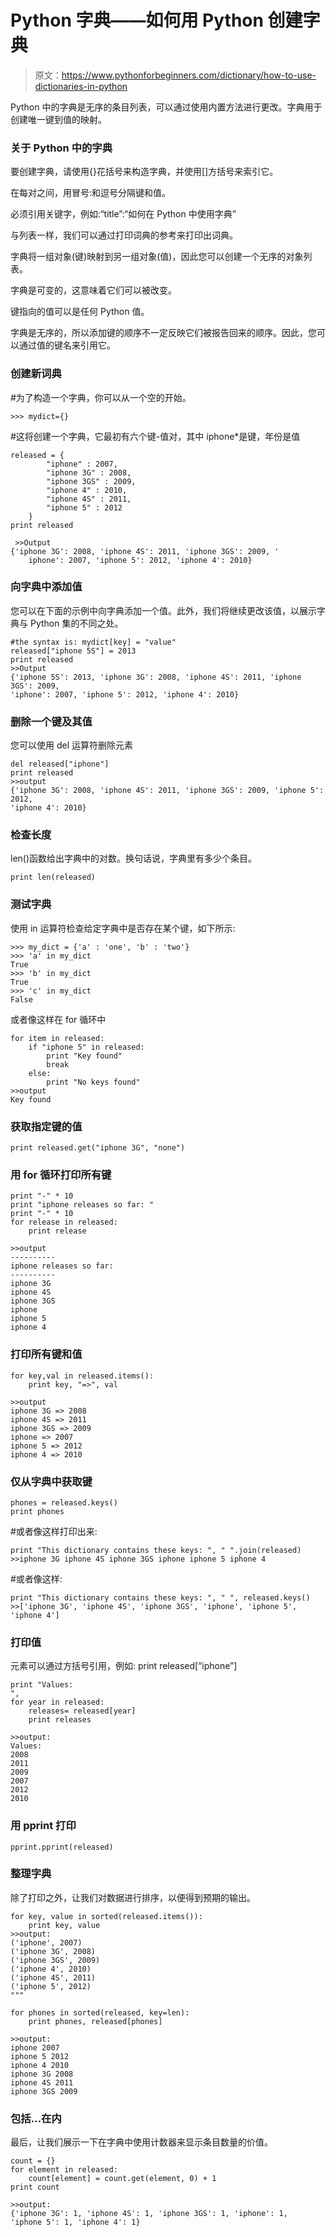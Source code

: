 # Python 字典——如何用 Python 创建字典

> 原文：<https://www.pythonforbeginners.com/dictionary/how-to-use-dictionaries-in-python>

Python 中的字典是无序的条目列表，可以通过使用内置方法进行更改。字典用于创建唯一键到值的映射。

### 关于 Python 中的字典

要创建字典，请使用{}花括号来构造字典，并使用[]方括号来索引它。

在每对之间，用冒号:和逗号分隔键和值。

必须引用关键字，例如:“title”:“如何在 Python 中使用字典”

与列表一样，我们可以通过打印词典的参考来打印出词典。

字典将一组对象(键)映射到另一组对象(值)，因此您可以创建一个无序的对象列表。

字典是可变的，这意味着它们可以被改变。

键指向的值可以是任何 Python 值。

字典是无序的，所以添加键的顺序不一定反映它们被报告回来的顺序。因此，您可以通过值的键名来引用它。

### 创建新词典

#为了构造一个字典，你可以从一个空的开始。

```
>>> mydict={}
```

#这将创建一个字典，它最初有六个键-值对，其中 iphone*是键，年份是值

```
released = {
		"iphone" : 2007,
		"iphone 3G" : 2008,
		"iphone 3GS" : 2009,
		"iphone 4" : 2010,
		"iphone 4S" : 2011,
		"iphone 5" : 2012
	}
print released 
```

```
 >>Output
{'iphone 3G': 2008, 'iphone 4S': 2011, 'iphone 3GS': 2009, '
	iphone': 2007, 'iphone 5': 2012, 'iphone 4': 2010} 
```

### 向字典中添加值

您可以在下面的示例中向字典添加一个值。此外，我们将继续更改该值，以展示字典与 Python 集的不同之处。

```
#the syntax is: mydict[key] = "value"
released["iphone 5S"] = 2013
print released
>>Output
{'iphone 5S': 2013, 'iphone 3G': 2008, 'iphone 4S': 2011, 'iphone 3GS': 2009,
'iphone': 2007, 'iphone 5': 2012, 'iphone 4': 2010} 
```

### 删除一个键及其值

您可以使用 del 运算符删除元素

```
del released["iphone"]
print released
>>output
{'iphone 3G': 2008, 'iphone 4S': 2011, 'iphone 3GS': 2009, 'iphone 5': 2012,
'iphone 4': 2010} 
```

### 检查长度

len()函数给出字典中的对数。换句话说，字典里有多少个条目。

```
print len(released) 
```

### 测试字典

使用 in 运算符检查给定字典中是否存在某个键，如下所示:

```
>>> my_dict = {'a' : 'one', 'b' : 'two'}
>>> 'a' in my_dict
True
>>> 'b' in my_dict
True
>>> 'c' in my_dict
False 
```

或者像这样在 for 循环中

```
for item in released:
    if "iphone 5" in released:
        print "Key found"
        break
    else:
        print "No keys found"
>>output
Key found 
```

### 获取指定键的值

```
print released.get("iphone 3G", "none") 
```

### 用 for 循环打印所有键

```
print "-" * 10
print "iphone releases so far: "
print "-" * 10
for release in released:
    print release

>>output
----------
iphone releases so far: 
----------
iphone 3G
iphone 4S
iphone 3GS
iphone
iphone 5
iphone 4 
```

### 打印所有键和值

```
for key,val in released.items():
    print key, "=>", val

>>output
iphone 3G => 2008
iphone 4S => 2011
iphone 3GS => 2009
iphone => 2007
iphone 5 => 2012
iphone 4 => 2010 
```

### 仅从字典中获取键

```
phones = released.keys()
print phones 
```

#或者像这样打印出来:

```
print "This dictionary contains these keys: ", " ".join(released)
>>iphone 3G iphone 4S iphone 3GS iphone iphone 5 iphone 4 
```

#或者像这样:

```
print "This dictionary contains these keys: ", " ", released.keys()
>>['iphone 3G', 'iphone 4S', 'iphone 3GS', 'iphone', 'iphone 5', 'iphone 4'] 
```

### 打印值

元素可以通过方括号引用，例如:
print released[“iphone”]

```
print "Values:
",
for year in released:
    releases= released[year]
    print releases

>>output:
Values:
2008
2011
2009
2007
2012
2010 
```

### 用 pprint 打印

```
pprint.pprint(released) 
```

### 整理字典

除了打印之外，让我们对数据进行排序，以便得到预期的输出。

```
for key, value in sorted(released.items()):
    print key, value
>>output:
('iphone', 2007)
('iphone 3G', 2008)
('iphone 3GS', 2009)
('iphone 4', 2010)
('iphone 4S', 2011)
('iphone 5', 2012)
""" 
```

```
for phones in sorted(released, key=len):
    print phones, released[phones]

>>output:
iphone 2007
iphone 5 2012
iphone 4 2010
iphone 3G 2008
iphone 4S 2011
iphone 3GS 2009 
```

### 包括…在内

最后，让我们展示一下在字典中使用计数器来显示条目数量的价值。

```
count = {}
for element in released:
    count[element] = count.get(element, 0) + 1
print count

>>output:
{'iphone 3G': 1, 'iphone 4S': 1, 'iphone 3GS': 1, 'iphone': 1, 
'iphone 5': 1, 'iphone 4': 1} 
```